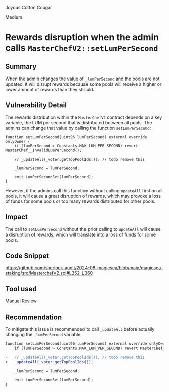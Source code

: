 Joyous Cotton Cougar

Medium

# Rewards disruption when the admin calls `MasterChefV2::setLumPerSecond`

## Summary

When the admin changes the value of `_lumPerSecond` and the pools are not updated, it will disrupt rewards because some pools will receive a higher or lower amount of rewards than they should. 

## Vulnerability Detail

The rewards distribution within the `MasterChefV2` contract depends on a key variable, the LUM per second that is distributed between all pools. The admins can change that value by calling the function `setLumPerSecond`:

```solidity
function setLumPerSecond(uint96 lumPerSecond) external override onlyOwner {
    if (lumPerSecond > Constants.MAX_LUM_PER_SECOND) revert MasterChef__InvalidLumPerSecond();

    // _updateAll(_voter.getTopPoolIds()); // todo remove this

    _lumPerSecond = lumPerSecond;

    emit LumPerSecondSet(lumPerSecond);
}
```

However, if the admins call this function without calling `updateAll` first on all pools, it will cause a great disruption of rewards, which may provoke a loss of funds for some pools or too many rewards distributed for other pools. 

## Impact

The call to `setLumPerSecond` without the prior calling to `updateAll` will cause a disruption of rewards, which will translate into a loss of funds for some pools. 

## Code Snippet

https://github.com/sherlock-audit/2024-06-magicsea/blob/main/magicsea-staking/src/MasterchefV2.sol#L352-L360

## Tool used

Manual Review

## Recommendation

To mitigate this issue is recommended to call `_updateAll` before actually changing the `_lumPerSecond` variable:

```diff
function setLumPerSecond(uint96 lumPerSecond) external override onlyOwner {
    if (lumPerSecond > Constants.MAX_LUM_PER_SECOND) revert MasterChef__InvalidLumPerSecond();

-   // _updateAll(_voter.getTopPoolIds()); // todo remove this
+   _updateAll(_voter.getTopPoolIds());

    _lumPerSecond = lumPerSecond;

    emit LumPerSecondSet(lumPerSecond);
}
```